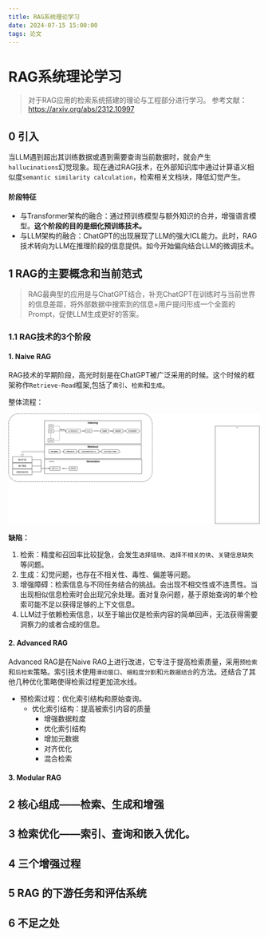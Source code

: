 ```yaml
---
title: RAG系统理论学习
date: 2024-07-15 15:00:00
tags: 论文
---
```


# RAG系统理论学习

> 对于RAG应用的检索系统搭建的理论与工程部分进行学习。
> 参考文献：https://arxiv.org/abs/2312.10997

## 0 引入

当LLM遇到超出其训练数据或遇到需要查询当前数据时，就会产生`hallucinations`幻觉现象。现在通过RAG技术，在外部知识库中通过计算语义相似度`semantic similarity calculation`，检索相关文档块，降低幻觉产生。

#### 阶段特征

- 与Transformer架构的融合：通过预训练模型与额外知识的合并，增强语言模型。**这个阶段的目的是细化预训练技术。**
- 与LLM架构的融合：ChatGPT的出现展现了LLM的强大ICL能力。此时，RAG技术转向为LLM在推理阶段的信息提供。如今开始偏向结合LLM的微调技术。

## 1 RAG的主要概念和当前范式

> RAG最典型的应用是与ChatGPT结合，补充ChatGPT在训练时与当前世界的信息差距，将外部数据中搜索到的信息+用户提问形成一个全面的Prompt，促使LLM生成更好的答案。

### 1.1 RAG技术的3个阶段

#### 1. Naive RAG

RAG技术的早期阶段，高光时刻是在ChatGPT被广泛采用的时候。这个时候的框架称作`Retrieve-Read`框架,包括了`索引`、`检索`和`生成`。

整体流程：

![Naive RAG](<../imgInPosts/RAGLearning/NAIVE RAG.png>)

**缺陷：**

1. 检索：精度和召回率比较捉急，会发生`选择错块`、`选择不相关的块`、`关键信息缺失`等问题。
2. 生成：幻觉问题，也存在不相关性、毒性、偏差等问题。
3. 增强障碍：检索信息与不同任务结合的挑战。会出现不相交性或不连贯性。当出现相似信息检索时会出现冗余处理。面对复杂问题，基于原始查询的单个检索可能不足以获得足够的上下文信息。
4. LLM过于依赖检索信息，以至于输出仅是检索内容的简单回声，无法获得需要洞察力的或者合成的信息。

#### 2. Advanced RAG

Advanced RAG是在Naive RAG上进行改进，它专注于提高检索质量，采用`预检索`和`后检索`策略。索引技术使用`滑动窗口`、`细粒度分割`和`元数据结合`的方法。还结合了其他几种优化策略使得检索过程更加流水线。

- 预检索过程：优化索引结构和原始查询。
    - 优化索引结构：提高被索引内容的质量
        - 增强数据粒度
        - 优化索引结构
        - 增加元数据
        - 对齐优化
        - 混合检索


#### 3. Modular RAG


## 2 核心组成——检索、生成和增强
## 3 检索优化——索引、查询和嵌入优化。
## 4 三个增强过程
## 5 RAG 的下游任务和评估系统
## 6 不足之处

